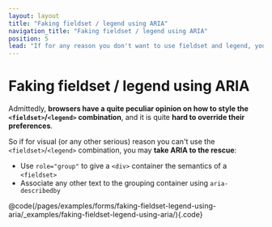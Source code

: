 ```yaml
---
layout: layout
title: "Faking fieldset / legend using ARIA"
navigation_title: "Faking fieldset / legend using ARIA"
position: 5
lead: "If for any reason you don't want to use fieldset and legend, you can fake them using ARIA."
---
```


# Faking fieldset / legend using ARIA

Admittedly, **browsers have a quite peculiar opinion on how to style the `<fieldset>`/`<legend>` combination**, and it is quite **hard to override their preferences**.

So if for visual (or any other serious) reason you can't use the `<fieldset>`/`<legend>` combination, you may **take ARIA to the rescue**:

- Use `role="group"` to give a `<div>` container the semantics of a `<fieldset>`
- Associate any other text to the grouping container using `aria-describedby`

@code(/pages/examples/forms/faking-fieldset-legend-using-aria/_examples/faking-fieldset-legend-using-aria/){.code}
